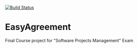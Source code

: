 [![Build Status](https://travis-ci.com/EasyAgreementProject/EasyAgreement.svg?branch=master)](https://travis-ci.com/EasyAgreementProject/EasyAgreement)
# EasyAgreement
Final Course project for "Software Projects Management" Exam
